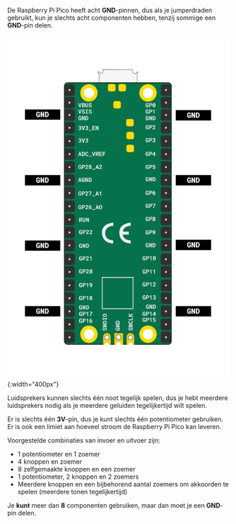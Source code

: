 De Raspberry Pi Pico heeft acht **GND**-pinnen, dus als je jumperdraden gebruikt, kun je slechts acht componenten hebben, tenzij sommige een **GND**-pin delen.

![Een illustratie van de Raspberry Pi Pico met de grondpinnen gemarkeerd.](images/gnd-pins.png){:width="400px"}

Luidsprekers kunnen slechts één noot tegelijk spelen, dus je hebt meerdere luidsprekers nodig als je meerdere geluiden tegelijkertijd wilt spelen.

Er is slechts één **3V**-pin, dus je kunt slechts één potentiometer gebruiken. Er is ook een limiet aan hoeveel stroom de Raspberry Pi Pico kan leveren.

Voorgestelde combinaties van invoer en uitvoer zijn:
+ 1 potentiometer en 1 zoemer
+ 4 knoppen en zoemer
+ 8 zelfgemaakte knoppen en een zoemer
+ 1 potentiometer, 2 knoppen en 2 zoemers
+ Meerdere knoppen en een bijbehorend aantal zoemers om akkoorden te spelen (meerdere tonen tegelijkertijd)

Je **kunt** meer dan **8** componenten gebruiken, maar dan moet je een **GND**-pin delen.